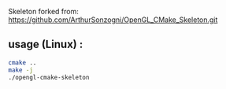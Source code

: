 Skeleton forked from: https://github.com/ArthurSonzogni/OpenGL_CMake_Skeleton.git

usage (Linux) : 
---------------
```bash
cmake ..
make -j
./opengl-cmake-skeleton
```

